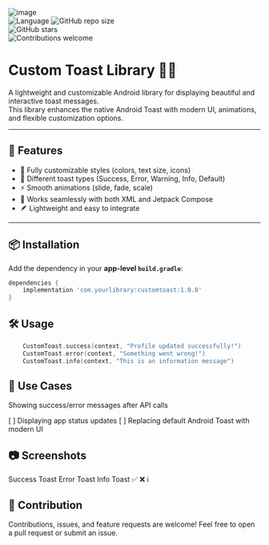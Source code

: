 ![image](https://github.com/user-attachments/assets/71e3cf09-0247-4d12-b648-15f266f751b9)  
![Language](https://img.shields.io/github/languages/top/cortinico/kotlin-android-template?color=blue&logo=kotlin) 
![GitHub repo size](https://img.shields.io/github/repo-size/myofficework000/Custom-Toast-Library)  
![GitHub stars](https://img.shields.io/github/stars/myofficework000/Custom-Toast-Library?style=social)  
![Contributions welcome](https://img.shields.io/badge/contributions-welcome-brightgreen.svg?style=flat)

# Custom Toast Library 🍞✨

A lightweight and customizable Android library for displaying beautiful and interactive toast messages.  
This library enhances the native Android Toast with modern UI, animations, and flexible customization options.  

---

## 🚀 Features

- 🎨 Fully customizable styles (colors, text size, icons)  
- 🔔 Different toast types (Success, Error, Warning, Info, Default)  
- ⚡ Smooth animations (slide, fade, scale)  
- 📱 Works seamlessly with both XML and Jetpack Compose  
- 🪶 Lightweight and easy to integrate  

---

## 📦 Installation

Add the dependency in your **app-level `build.gradle`**:

```gradle
dependencies {
    implementation 'com.yourlibrary:customtoast:1.0.0'
}
```

## 🛠️ Usage
```kotlin
    CustomToast.success(context, "Profile updated successfully!")
    CustomToast.error(context, "Something went wrong!")
    CustomToast.info(context, "This is an information message")
```

## 🎯 Use Cases
Showing success/error messages after API calls

[ ] Displaying app status updates
[ ] Replacing default Android Toast with modern UI

## 📷 Screenshots
Success Toast	Error Toast	Info Toast
✅	❌	ℹ️

## 🤝 Contribution
Contributions, issues, and feature requests are welcome!
Feel free to open a pull request or submit an issue.



